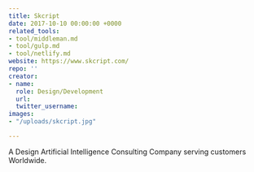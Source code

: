 ```yaml
---
title: Skcript
date: 2017-10-10 00:00:00 +0000
related_tools:
- tool/middleman.md
- tool/gulp.md
- tool/netlify.md
website: https://www.skcript.com/
repo: ''
creator:
- name: 
  role: Design/Development
  url: 
  twitter_username: 
images:
- "/uploads/skcript.jpg"

---
```

A Design Artificial Intelligence Consulting Company serving customers Worldwide.
